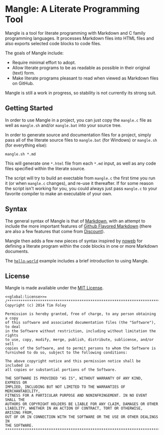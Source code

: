Mangle: A Literate Programming Tool
===================================

Mangle is a tool for literate programming with Markdown and C family programming languages. It processes Markdown files into HTML files and also exports selected code blocks to code files.

The goals of Mangle include:

 * Require minimal effort to adopt.
 * Allow literate programs to be as readable as possible in their original (text) form.
 * Make literate programs pleasant to read when viewed as Markdown files on GitHub.

Mangle is still a work in progress, so stability is not currently its strong suit.


Getting Started
---------------

In order to use Mangle in a project, you can just copy the `mangle.c` file as well as `mangle.sh` and/or `mangle.bat` into your source tree.

In order to generate source and documentation files for a project, simply pass all of the literate source files to `mangle.bat` (for Windows) or `mangle.sh` (for everything else):

    mangle.sh *.md

This will generate one `*.html` file from each `*.md` input, as well as any code files specified within the literate source.

The script will try to build an exectable from `mangle.c` the first time you run it (or when `mangle.c` changes), and re-use it thereafter.
If for some reason the script isn't working for you, you could always just pass `mangle.c` to your favorite compiler to make an executable of your own.

Syntax
------

The general syntax of Mangle is that of [Markdown][], with an attempt to include the more important features of [Github Flavored Markdown][GFM] (there are also a few features that come from [Discount][]).

  [Markdown]:   http://daringfireball.net/projects/markdown/                "Markdown"
  [GFM]:        https://help.github.com/articles/github-flavored-markdown   "GitHub Flavored Markdown"
  [Discount]:   http://www.pell.portland.or.us/~orc/Code/discount/          "Discount"

Mangle then adds a few new pieces of syntax inspired by [noweb][] for defining a literate program within the code blocks in one or more Markdown documents.

  [noweb]:      http://www.cs.tufts.edu/~nr/noweb/                          "Noweb"

The [`hello-world`](examples/hello-world/hello-world.md) example includes a brief introduction to using Mangle.

License
--------

Mangle is made available under the [MIT License](http://opensource.org/licenses/MIT).

    <<global:license>>=
    /****************************************************************************
    Copyright (c) 2014 Tim Foley

    Permission is hereby granted, free of charge, to any person obtaining a copy
    of this software and associated documentation files (the "Software"), to deal
    in the Software without restriction, including without limitation the rights
    to use, copy, modify, merge, publish, distribute, sublicense, and/or sell
    copies of the Software, and to permit persons to whom the Software is
    furnished to do so, subject to the following conditions:

    The above copyright notice and this permission notice shall be included in
    all copies or substantial portions of the Software.

    THE SOFTWARE IS PROVIDED "AS IS", WITHOUT WARRANTY OF ANY KIND, EXPRESS OR
    IMPLIED, INCLUDING BUT NOT LIMITED TO THE WARRANTIES OF MERCHANTABILITY,
    FITNESS FOR A PARTICULAR PURPOSE AND NONINFRINGEMENT. IN NO EVENT SHALL THE
    AUTHORS OR COPYRIGHT HOLDERS BE LIABLE FOR ANY CLAIM, DAMAGES OR OTHER
    LIABILITY, WHETHER IN AN ACTION OF CONTRACT, TORT OR OTHERWISE, ARISING FROM,
    OUT OF OR IN CONNECTION WITH THE SOFTWARE OR THE USE OR OTHER DEALINGS IN
    THE SOFTWARE.
    ****************************************************************************/
